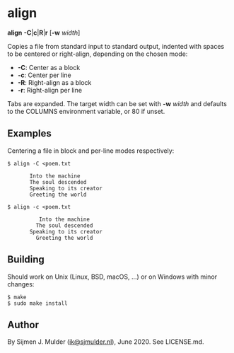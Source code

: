 align
=====
**align** **-C**|**c**|**R**|**r** [**-w** *width*]

Copies a file from standard input to standard output, indented with
spaces to be centered or right-align, depending on the chosen mode:

 - **-C**: Center as a block
 - **-c**: Center per line
 - **-R**: Right-align as a block
 - **-r**: Right-align per line

Tabs are expanded. The target width can be set with **-w** *width* and
defaults to the COLUMNS environment variable, or 80 if unset.

Examples
--------
Centering a file in block and per-line modes respectively:

    $ align -C <poem.txt

           Into the machine
           The soul descended
           Speaking to its creator
           Greeting the world

    $ align -c <poem.txt

              Into the machine
             The soul descended
           Speaking to its creator
             Greeting the world

Building
--------
Should work on Unix (Linux, BSD, macOS, ...) or on Windows with
minor changes:

    $ make
    $ sudo make install

Author
------
By Sijmen J. Mulder (<ik@sjmulder.nl>), June 2020. See LICENSE.md.
